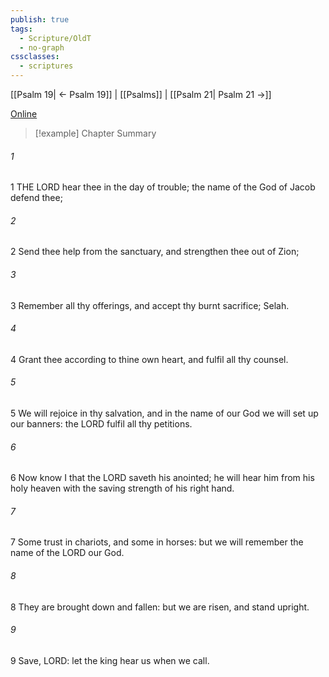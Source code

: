 ```yaml
---
publish: true
tags:
  - Scripture/OldT
  - no-graph
cssclasses:
  - scriptures
---
```

[[Psalm 19| ← Psalm 19]] | [[Psalms]] | [[Psalm 21| Psalm 21 →]]

[Online](https://churchofjesuschrist.org/study/scriptures/ot/ps/20?lang=eng)

>[!example] Chapter Summary
>
###### 1
1 THE LORD hear thee in the day of trouble; the name of the God of Jacob defend thee;
###### 2
2 Send thee help from the sanctuary, and strengthen thee out of Zion;
###### 3
3 Remember all thy offerings, and accept thy burnt sacrifice; Selah.
###### 4
4 Grant thee according to thine own heart, and fulfil all thy counsel.
###### 5
5 We will rejoice in thy salvation, and in the name of our God we will set up our banners: the LORD fulfil all thy petitions.
###### 6
6 Now know I that the LORD saveth his anointed; he will hear him from his holy heaven with the saving strength of his right hand.
###### 7
7 Some trust in chariots, and some in horses: but we will remember the name of the LORD our God.
###### 8
8 They are brought down and fallen: but we are risen, and stand upright.
###### 9
9 Save, LORD: let the king hear us when we call.



